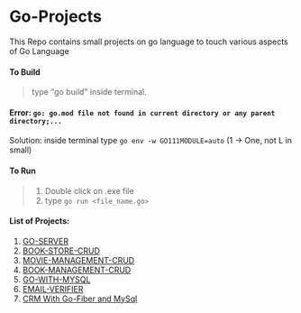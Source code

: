 # Go-Projects
This Repo contains small projects on go language to touch various aspects of Go Language

#### To Build
> type "go build" inside terminal.

#### Error: `go: go.mod file not found in current directory or any parent directory;...`
Solution: inside terminal type `go env -w GO111MODULE=auto` (1 -> One, not L in small)

#### To Run 
> 1. Double click on .exe file
> 2. type `go run <file_name.go>`

#### List of Projects:
<ol>
    <li><a href="https://github.com/DattaAnupam/Go-Projects/tree/go-server" target=_blank>GO-SERVER</a></li>
    <li><a href="https://github.com/DattaAnupam/Go-Projects/tree/book-store-crud" target=_blank>BOOK-STORE-CRUD</a></li>
    <li><a href="https://github.com/DattaAnupam/Go-Projects/tree/movie-management-crud" target=_blank>MOVIE-MANAGEMENT-CRUD</a></li>
    <li><a href="https://github.com/DattaAnupam/Go-Projects/tree/book-management-crud" target=_blank>BOOK-MANAGEMENT-CRUD</a></li>
    <li><a href="https://github.com/DattaAnupam/Go-Projects/tree/go-with-mysql" target=_blank>GO-WITH-MYSQL</a></li>
    <li><a href="https://github.com/DattaAnupam/Go-Projects/tree/email-verifier" target=_blank>EMAIL-VERIFIER</a></li>
    <li><a href="https://github.com/DattaAnupam/Go-Projects/tree/email-verifier" target=_blank>CRM With Go-Fiber and MySql</a></li>
</ol>

